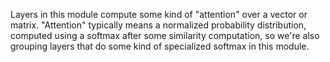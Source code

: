 Layers in this module compute some kind of "attention" over a vector or matrix.  "Attention"
typically means a normalized probability distribution, computed using a softmax after some
similarity computation, so we're also grouping layers that do some kind of specialized
softmax in this module.
